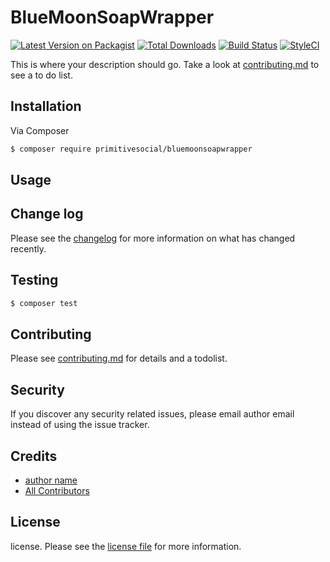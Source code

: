# BlueMoonSoapWrapper

[![Latest Version on Packagist][ico-version]][link-packagist]
[![Total Downloads][ico-downloads]][link-downloads]
[![Build Status][ico-travis]][link-travis]
[![StyleCI][ico-styleci]][link-styleci]

This is where your description should go. Take a look at [contributing.md](contributing.md) to see a to do list.

## Installation

Via Composer

``` bash
$ composer require primitivesocial/bluemoonsoapwrapper
```

## Usage

## Change log

Please see the [changelog](changelog.md) for more information on what has changed recently.

## Testing

``` bash
$ composer test
```

## Contributing

Please see [contributing.md](contributing.md) for details and a todolist.

## Security

If you discover any security related issues, please email author email instead of using the issue tracker.

## Credits

- [author name][link-author]
- [All Contributors][link-contributors]

## License

license. Please see the [license file](license.md) for more information.

[ico-version]: https://img.shields.io/packagist/v/primitivesocial/bluemoonsoapwrapper.svg?style=flat-square
[ico-downloads]: https://img.shields.io/packagist/dt/primitivesocial/bluemoonsoapwrapper.svg?style=flat-square
[ico-travis]: https://img.shields.io/travis/primitivesocial/bluemoonsoapwrapper/master.svg?style=flat-square
[ico-styleci]: https://styleci.io/repos/12345678/shield

[link-packagist]: https://packagist.org/packages/primitivesocial/bluemoonsoapwrapper
[link-downloads]: https://packagist.org/packages/primitivesocial/bluemoonsoapwrapper
[link-travis]: https://travis-ci.org/primitivesocial/bluemoonsoapwrapper
[link-styleci]: https://styleci.io/repos/12345678
[link-author]: https://github.com/primitivesocial
[link-contributors]: ../../contributors]